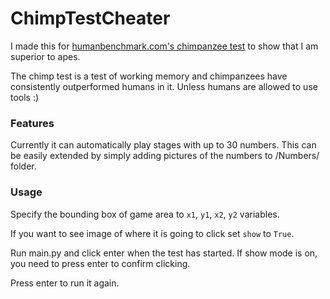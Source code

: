 # ChimpTestCheater
I made this for [humanbenchmark.com's chimpanzee test](https://humanbenchmark.com/tests/chimp) to show that I am superior to apes.

The chimp test is a test of working memory and chimpanzees have consistently outperformed humans in it.
Unless humans are allowed to use tools :)


### Features
Currently it can automatically play stages with up to 30 numbers. This can be easily extended by simply adding pictures of the numbers to /Numbers/ folder.

### Usage
Specify the bounding box of game area to `x1`, `y1`, `x2`, `y2` variables.

If you want to see image of where it is going to click set `show` to `True`.

Run main.py and click enter when the test has started. If show mode is on, you need to press enter to confirm clicking. 

Press enter to run it again.
